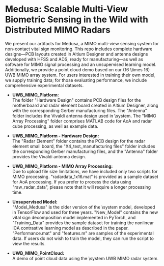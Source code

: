 # Medusa: Scalable Multi-View Biometric Sensing in the Wild with Distributed MIMO Radars

We present our artifacts for Medusa, a MIMO multi-view sensing system for non-contact vital sign monitoring. 
This repo includes complete hardware designs—PCB layouts created in Altium Designer and antenna designs developed with HFSS and ADS, ready for manufacturing—as well as software for MIMO signal processing and an unsupervised learning model. Additionally, we provide a point cloud demo based on our \(16 \times 16\) UWB MIMO array system. For users interested in training their own model, we supply training data; for those evaluating performance, we include comprehensive experimental datasets.


- **UWB_MIMO_Platform:**  
  The folder "Hardware Design" contains PCB design files for the motherboard and radar element board created in Altium Designer, along with the corresponding Gerber manufacturing files. The "Antenna" folder includes the Vivaldi antenna design used in \system. The "MIMO Array Processing" folder comprises MATLAB code for AoA and radar cube processing, as well as example data.

- **UWB_MIMO_Platform - Hardware Design:**  
  The "Radar Element" folder contains the PCB design for the radar element small board, the "X4_test_manufacturing files" folder includes the corresponding Gerber manufacturing files, and the "Antenna" folder provides the Vivaldi antenna design.

- **UWB_MIMO_Platform - MIMO Array Processing:**  
  Due to upload file size limitations, we have included only two scripts for MIMO processing. "radardata_1x16.mat" is provided as a sample dataset for AoA processing. If you prefer to process the data using "raw_radar_data", please note that it will require a longer processing time.

- **Unsupervised Model:**  
  "Model_Medusa" is the older version of the \system model, developed in TensorFlow and used for three years. "New_Model" contains the new vital sign decomposition model implemented in PyTorch, and "Training_Data" provides the sample dataset for training the nonlinear ICA contrastive learning model as described in the paper. "Performance.mat" and "features.m" are samples of the experimental data. If users do not wish to train the model, they can run the script to view the results.

- **UWB_MIMO_PointCloud:**  
  A demo of point cloud data using the \system UWB MIMO radar system.

